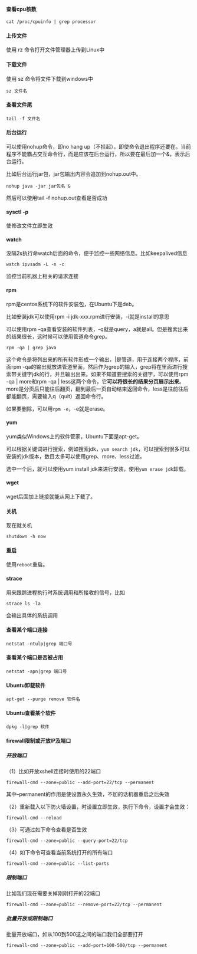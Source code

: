 #### 查看cpu核数

~~~shell
cat /proc/cpuinfo | grep processor
~~~

#### 上传文件

使用 rz 命令打开文件管理器上传到Linux中

#### 下载文件

使用 sz 命令将文件下载到windows中

~~~shell
sz 文件名
~~~

#### 查看文件尾

~~~shell
tail -f 文件名
~~~

#### 后台运行

可以使用nohup命令，即no hang up（不挂起），即使命令退出程序还要在。当前程序不能霸占交互命令行，而是应该在后台运行，所以要在最后加一个&，表示后台运行。

比如后台运行jar包，jar包输出内容会追加到nohup.out中。

~~~shell
nohup java -jar jar包名 &
~~~

然后可以使用tail -f  nohup.out查看是否成功

#### sysctl -p

使修改文件立即生效

#### watch

没隔2s执行命watch后面的命令，便于监控一些网络信息。比如keepalived信息

~~~shell
watch ipvsadm -L -n -c
~~~

监控当前机器上相关的请求连接

#### rpm

rpm是centos系统下的软件安装包，在Ubuntu下是deb。

比如安装jdk可以使用rpm -i jdk-xxx.rpm进行安装，-i就是install的意思

可以使用rpm -qa查看安装的软件列表，-q就是query，a就是all。但是搜索出来的结果很长，这时候可以使用管道命令grep。

~~~shell
rpm -qa | grep java
~~~

这个命令是将列出来的所有软件形成一个输出，|是管道，用于连接两个程序，前面rpm -qa的输出就放进管道里面，然后作为grep的输入，grep将在里面进行搜索带关键字jdk的行，并且输出出来。如果不知道要搜索的关键字，可以使用rpm -qa | more和rpm -qa | less这两个命令，它**可以将很长的结果分页展示出来**。more是分页后只能往后翻页，翻到最后一页自动结束返回命令，less是往前往后都能翻页，需要输入q（quit）返回命令行。

如果要删除，可以用`rpm -e`，-e就是erase。

#### yum

yum类似Windows上的软件管家，Ubuntu下面是apt-get。

可以根据关键词进行搜索，例如搜索jdk，`yum search jdk`，可以搜索到很多可以安装的jdk版本，数目太多可以使用grep、more、less过滤。

选中一个后，就可以使用yum install jdk来进行安装，使用`yum erase jdk`卸载。

#### wget

wget后面加上链接就能从网上下载了。

#### 关机

现在就关机

~~~shell
shutdown -h now
~~~

#### 重启

使用`reboot`重启。

#### strace

用来跟踪进程执行时系统调用和所接收的信号，比如

~~~shell
strace ls -la
~~~

会输出具体的系统调用

#### 查看某个端口连接

~~~shell
netstat -ntulp|grep 端口号
~~~

#### 查看某个端口是否被占用

~~~shell
netstat -apn|grep 端口号
~~~

#### Ubuntu卸载软件

~~~shell
apt-get --purge remove 软件名
~~~

#### Ubuntu查看某个软件

~~~shell
dpkg -l|grep 软件
~~~

#### firewall限制或开放IP及端口

##### 开放端口

（1）比如开放xshell连接时使用的22端口

~~~shell
firewall-cmd --zone=public --add-port=22/tcp --permanent
~~~

其中–permanent的作用是使设置永久生效，不加的话机器重启之后失效

（2）重新载入以下防火墙设置，时设置立即生效，执行下命令，设置才会生效：

~~~shell
firewall-cmd --reload
~~~

（3）可通过如下命令查看是否生效

~~~shell
firewall-cmd --zone=public --query-port=22/tcp
~~~

（4）如下命令可查看当前系统打开的所有端口

~~~shell
firewall-cmd --zone=public --list-ports
~~~

##### 限制端口

比如我们现在需要关掉刚刚打开的22端口

~~~shell
firewall-cmd --zone=public --remove-port=22/tcp --permanent
~~~

##### 批量开放或限制端口

批量开放端口，如从100到500这之间的端口我们全部要打开

~~~shell
firewall-cmd --zone=public --add-port=100-500/tcp --permanent
~~~

